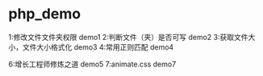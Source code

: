 # php_demo

1:修改文件文件夹权限 demo1
2:判断文件（夹）是否可写 demo2
3:获取文件大小，文件大小格式化 demo3
4:常用正则匹配 demo4

6:增长工程师修炼之道 demo5
7:animate.css demo7